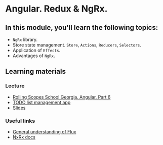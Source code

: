# Angular. Redux & NgRx.

## In this module, you'll learn the following topics:

- `NgRx` library.
- Store state management. `Store`, `Actions`, `Reducers`, `Selectors`.
- Application of `Effects`.
- Advantages of `NgRx`.

## Learning materials

### Lecture
- [Rolling Scopes School Georgia. Angular. Part 6](https://youtu.be/cW33_Zadfew)
- [TODO list management app](https://github.com/pavelrazuvalau/todo-list-management/tree/65fd4112292fa2c8a10597587bcd371b7e617fed)
- [Slides](https://slides.com/pavelrazuvalau/angular-ngrx)

### Useful links
- [General understanding of Flux](https://facebook.github.io/flux/)
- [NxRx docs](https://ngrx.io/docs)

